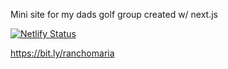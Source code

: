 Mini site for my dads golf group created w/ next.js


[![Netlify Status](https://api.netlify.com/api/v1/badges/979b24d4-b2f4-4ad0-9a93-f2e8c0a07801/deploy-status)](https://app.netlify.com/sites/ranchomaria/deploys)

https://bit.ly/ranchomaria

